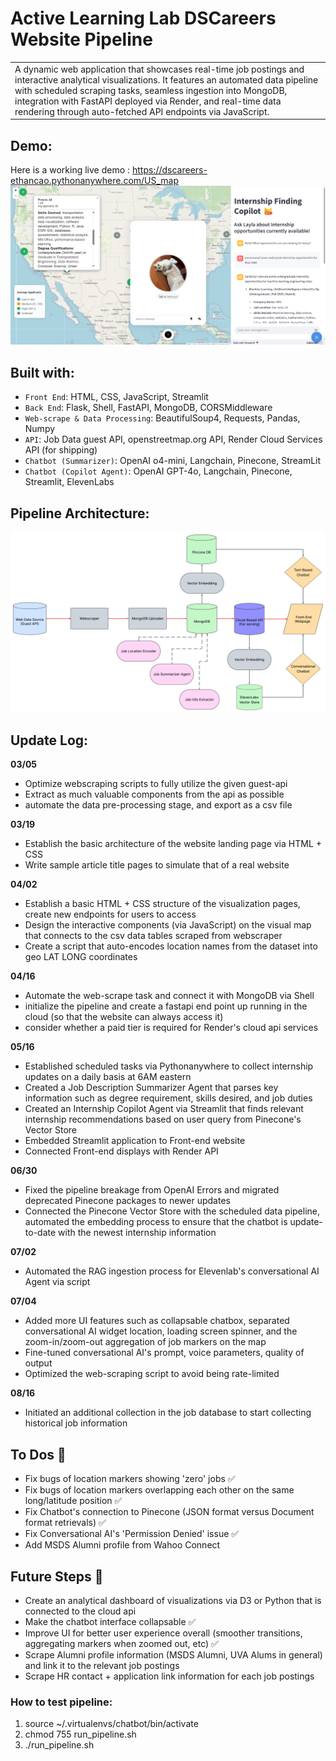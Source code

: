 # Active Learning Lab DSCareers Website Pipeline 
<table>
<tr>
<td>
  A dynamic web application that showcases real-time job postings and interactive analytical visualizations. It features an automated data pipeline with scheduled scraping tasks, seamless ingestion into MongoDB, integration with FastAPI deployed via Render, and real-time data rendering through auto-fetched API endpoints via JavaScript.
</td>
</tr>
</table>


## Demo:
Here is a working live demo : https://dscareers-ethancao.pythonanywhere.com/US_map
<img src="./misc/Demo-2.png" alt="demo image">

## Built with: 
- `Front End`: HTML, CSS, JavaScript, Streamlit
- `Back End`: Flask, Shell, FastAPI, MongoDB, CORSMiddleware
- `Web-scrape & Data Processing`: BeautifulSoup4, Requests, Pandas, Numpy
- `API`: Job Data guest API, openstreetmap.org API, Render Cloud Services API (for shipping)
- `Chatbot (Summarizer)`: OpenAI o4-mini, Langchain, Pinecone, StreamLit
- `Chatbot (Copilot Agent)`: OpenAI GPT-4o, Langchain, Pinecone, Streamlit, ElevenLabs

## Pipeline Architecture:
<img src="./misc/Data_Pipeline(1).png" alt="data pipeline">

## Update Log:
**03/05**
- Optimize webscraping scripts to fully utilize the given guest-api
- Extract as much valuable components from the api as possible
- automate the data pre-processing stage, and export as a csv file
  
**03/19**
- Establish the basic architecture of the website landing page via HTML + CSS
- Write sample article title pages to simulate that of a real website
  
**04/02**
- Establish a basic HTML + CSS structure of the visualization pages, create new endpoints for users to access
- Design the interactive components (via JavaScript) on the visual map that connects to the csv data tables scraped from webscraper
- Create a script that auto-encodes location names from the dataset into geo LAT LONG coordinates
  
**04/16**
- Automate the web-scrape task and connect it with MongoDB via Shell 
- initialize the pipeline and create a fastapi end point up running in the cloud (so that the website can always access it)
- consider whether a paid tier is required for Render's cloud api services

**05/16**
- Established scheduled tasks via Pythonanywhere to collect internship updates on a daily basis at 6AM eastern
- Created a Job Description Summarizer Agent that parses key information such as degree requirement, skills desired, and job duties
- Created an Internship Copilot Agent via Streamlit that finds relevant internship recommendations based on user query from Pinecone's Vector Store
- Embedded Streamlit application to Front-end website
- Connected Front-end displays with Render API

**06/30**
- Fixed the pipeline breakage from OpenAI Errors and migrated deprecated Pinecone packages to newer updates
- Connected the Pinecone Vector Store with the scheduled data pipeline, automated the embedding process to ensure that the chatbot is update-to-date with the newest internship information

**07/02**
- Automated the RAG ingestion process for Elevenlab's conversational AI Agent via script

**07/04**
- Added more UI features such as collapsable chatbox, separated conversational AI widget location, loading screen spinner, and the zoom-in/zoom-out aggregation of job markers on the map
- Fine-tuned conversational AI's prompt, voice parameters, quality of output
- Optimized the web-scraping script to avoid being rate-limited

**08/16**
- Initiated an additional collection in the job database to start collecting historical job information

## To Dos 🚨
- Fix bugs of location markers showing 'zero' jobs ✅
- Fix bugs of location markers overlapping each other on the same long/latitude position ✅
- Fix Chatbot's connection to Pinecone (JSON format versus Document format retrievals) ✅
- Fix Conversational AI's 'Permission Denied' issue ✅
- Add MSDS Alumni profile from Wahoo Connect

## Future Steps 🔮
- Create an analytical dashboard of visualizations via D3 or Python that is connected to the cloud api
- Make the chatbot interface collapsable ✅
- Improve UI for better user experience overall (smoother transitions, aggregating markers when zoomed out, etc) ✅
- Scrape Alumni profile information (MSDS Alumni, UVA Alums in general) and link it to the relevant job postings
- Scrape HR contact + application link information for each job postings

### How to test pipeline:
1. source ~/.virtualenvs/chatbot/bin/activate
2. chmod 755 run_pipeline.sh
3. ./run_pipeline.sh


